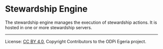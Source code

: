 <!-- SPDX-License-Identifier: CC-BY-4.0 -->
<!-- Copyright Contributors to the ODPi Egeria project 2019. -->

# Stewardship Engine

The stewardship engine manages the execution of
stewardship actions.  It is hosted in one or more
stewardship servers.

----
License: [CC BY 4.0](https://creativecommons.org/licenses/by/4.0/),
Copyright Contributors to the ODPi Egeria project.